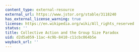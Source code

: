 ```yaml
---
content_type: external-resource
external_url: https://www.jstor.org/stable/3118240
has_external_license_warning: true
license: https://en.wikipedia.org/wiki/All_rights_reserved
status: ''
title: Collective Action and the Group Size Paradox
uid: d2d5a059-11ac-4c9b-8410-c11cbc064b5e
wayback_url: ''
---
```

